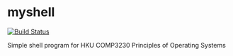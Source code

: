 # myshell
[![Build Status](https://travis-ci.com/LaytonW/myshell.svg?token=koWMU84KrLNtT9bFJ5Lf&branch=develop)](https://travis-ci.com/LaytonW/myshell)

Simple shell program for HKU COMP3230 Principles of Operating Systems
